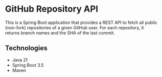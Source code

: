 # GitHub Repository API

This is a Spring Boot application that provides a REST API to fetch all public (non-fork) repositories of a given GitHub user. For each repository, it returns branch names and the SHA of the last commit.

## Technologies

- Java 21  
- Spring Boot 3.5  
- Maven